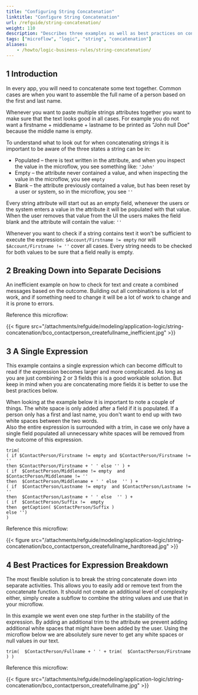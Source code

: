 ```yaml
---
title: "Configuring String Concatenation"
linktitle: "Configure String Concatenation"
url: /refguide/string-concatenation/
weight: 110
description: "Describes three examples as well as best practices on configuring string concatenation."
tags: ["microflow", "logic", "string", "concatenation"]
aliases:
    - /howto/logic-business-rules/string-concatenation/
---
```


## 1 Introduction

In every app, you will need to concatenate some text together. Common cases are when you want to assemble the full name of a person based on the first and last name.

Whenever you want to paste multiple strings attributes together you want to make sure that the text looks good in all cases. For example you do not want a firstname + middlename + lastname to be printed as "John null Doe" because the middle name is empty.

To understand what to look out for when concatenating strings it is important to be aware of the three states a string can be in:

* Populated – there is text written in the attribute, and when you inspect the value in the microflow, you see something like: `'John'`
* Empty – the attribute never contained a value, and when inspecting the value in the microflow, you see `empty`
* Blank – the attribute previously contained a value, but has been reset by a user or system, so in the microflow, you see `''`

Every string attribute will start out as an empty field, whenever the users or the system enters a value in the attribute it will be populated with that value. When the user removes that value from the UI the users makes the field blank and the attribute will contain the value: `''`

Whenever you want to check if a string contains text it won't be sufficient to execute the expression: `$Account/Firstname != empty` nor will  `$Account/Firstname != ''` cover all cases. Every string needs to be checked for both values to be sure that a field really is empty.  

## 2 Breaking Down into Separate Decisions

An inefficient example on how to check for text and create a combined messages based on the outcome. Building out all combinations is a lot of work, and if something need to change it will be a lot of work to change and it is prone to errors. 

Reference this microflow:

{{< figure src="/attachments/refguide/modeling/application-logic/string-concatenation/bco_contactperson_createfullname_inefficient.jpg" >}}

## 3 A Single Expression

This example contains a single expression which can become difficult to read if the expression becomes larger and more complicated. As long as you are just combining 2 or 3 fields this is a good workable solution. But keep in mind when you are concatenating more fields it is better to use the best practices below.

When looking at the example below it is important to note a couple of things. The white space is only added after a field if it is populated. If a person only has a first and last name, you don't want to end up with two white spaces between the two words.  
Also the entire expression is surrounded with a trim, in case we only have a single field populated all unnecessary white spaces will be removed from the outcome of this expression.

```text
trim(
( if $ContactPerson/Firstname != empty and $ContactPerson/Firstname != ''
then $ContactPerson/Firstname + ' ' else '' ) +
( if  $ContactPerson/Middlename != empty  and $ContactPerson/Middlename != ''
then  $ContactPerson/Middlename + ' ' else  '' ) +
( if  $ContactPerson/Lastname != empty  and $ContactPerson/Lastname != ''
then  $ContactPerson/Lastname + ' ' else  '' ) +
( if  $ContactPerson/Suffix !=  empty  
then  getCaption( $ContactPerson/Suffix )
else '')
)
```

Reference this microflow:

{{< figure src="/attachments/refguide/modeling/application-logic/string-concatenation/bco_contactperson_createfullname_hardtoread.jpg" >}}

## 4 Best Practices for Expression Breakdown

The most flexible solution is to break the string concatenate down into separate activities. This allows you to easily add or remove text from the concatenate function. It should not create an additional level of complexity either, simply create a subflow to combine the string values and use that in your microflow.

In this example we went even one step further in the stability of the expression. By adding an additional trim to the attribute we prevent adding additional white spaces that might have been added by the user. Using the microflow below we are absolutely sure never to get any white spaces or null values in our text.

```text {linenos=false}
trim(  $ContactPerson/Fullname + ' ' + trim(  $ContactPerson/Firstname ) )
```

Reference this microflow:

{{< figure src="/attachments/refguide/modeling/application-logic/string-concatenation/bco_contactperson_createfullname.jpg" >}}
